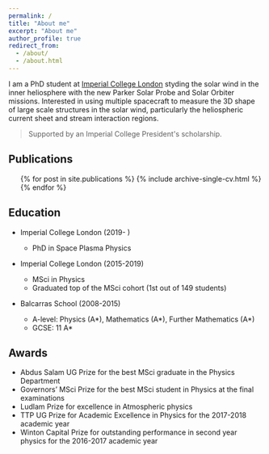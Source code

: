 ```yaml
---
permalink: /
title: "About me"
excerpt: "About me"
author_profile: true
redirect_from: 
  - /about/
  - /about.html
---
```


I am a PhD student at [Imperial College London](https://www.imperial.ac.uk/space-and-atmospheric-physics) styding the solar wind in the inner heliosphere with the new Parker Solar Probe and Solar Orbiter missions. Interested in using multiple spacecraft to measure the 3D shape of large scale structures in the solar wind, particularly the heliospheric current sheet and stream interaction regions.

> Supported by an Imperial College President's scholarship.

## Publications
  <ul>{% for post in site.publications %}
    {% include archive-single-cv.html %}
  {% endfor %}</ul>

## Education
  * Imperial College London (2019- )
    * PhD in Space Plasma Physics 

  * Imperial College London (2015-2019)
    *  MSci in Physics
    *  Graduated top of the MSci cohort (1st out of 149 students)  

  * Balcarras School (2008-2015)
    * A-level: Physics (A\*), Mathematics (A\*), Further Mathematics (A\*)
    * GCSE: 11 A\*

## Awards
  * Abdus Salam UG Prize for the best MSci graduate in the Physics Department 
  * Governors’ MSci Prize for the best MSci student in Physics at the final examinations
  * Ludlam Prize for excellence in Atmospheric physics 
  * TTP UG Prize for Academic Excellence in Physics for the 2017-2018 academic year 
  * Winton Capital Prize for outstanding performance in second year physics for the 2016-2017 academic year

